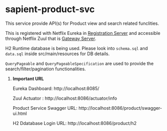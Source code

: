 # sapient-product-svc

This service provide API(s) for Product view and search related funclities.

This is registered with Netflix Eureka in [Registration Server](https://github.com/atanubhowmick/sapient-registration-server) and accessible through Netflix Zuul that is [Gateway Server](https://github.com/atanubhowmick/sapient-gateway-server).

H2 Runtime database is being used. Please look into `schema.sql` and `data.sql` inside src/main/resources for DB details.

`QueryPageable` and `QueryPageableSpecification` are used to provide the search/filter/pagination functionalities. 

1. **Important URL**

    Eureka Dashboard:             http://localhost:8085/
    
    Zuul Actuator :               http://localhost:8086/actuator/info
    
    Product Service Swagger URL:  http://localhost:8086/product/swagger-ui.html
    
    H2 Ddatabase Login URL:       http://localhost:8086/product/h2
